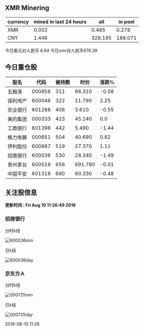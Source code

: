 ## XMR Minering

|currency|mined in last 24 hours|all|in pool|
|---|---|---|---|
|XMR|0.002|0.485|0.278|
|CNY|1.446|328.195|188.071|

今日美元对人民币 6.84	今日xmr对人民币676.39


## 今日重仓股 

|股名|代码|被持数|时价|涨跌%|
|---|---|---|---|---|
|五粮液|000858|311|66.310|-0.08|
|保利地产|600048|322|11.790|2.25|
|农业银行|601288|406|3.610|-0.55|
|美的集团|000333|423|45.140|0.0|
|工商银行|601398|442|5.490|-1.44|
|格力电器|000651|504|40.690|0.82|
|伊利股份|600887|519|27.370|1.11|
|招商银行|600036|530|28.340|-1.49|
|贵州茅台|600519|658|691.780|-0.01|
|中国平安|601318|690|60.330|-0.48|

## 关注股信息
**更新时间 : Fri Aug 10 11:26:49 2018**
### 招商银行 
分时k线

![600036min](http://image.sinajs.cn/newchart/min/n/sh600036.gif)

日k线

![600036day](http://image.sinajs.cn/newchart/daily/n/sh600036.gif)

### 京东方Ａ 
分时k线

![000725min](http://image.sinajs.cn/newchart/min/n/sz000725.gif)

日k线

![000725day](http://image.sinajs.cn/newchart/daily/n/sz000725.gif)

2018-08-10 11:26